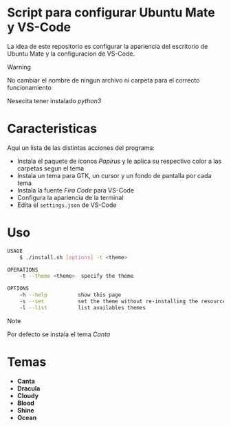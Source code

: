 # Script para configurar Ubuntu Mate y VS-Code

La idea de este repositorio es configurar la apariencia del escritorio de Ubuntu Mate y la configuracion de VS-Code.

> [!WARNING]
> No cambiar el nombre de ningun archivo ni carpeta para el correcto funcionamiento
>
> Nesecita tener instalado _python3_

# Caracteristicas

Aqui un lista de las distintas acciones del programa:
 * Instala el paquete de iconos _Papirus_ y le aplica su respectivo color a las carpetas segun el tema
 * Instala un tema para GTK, un cursor y un fondo de pantalla por cada tema
 * Instala la fuente _Fira Code_ para VS-Code
 * Configura la apariencia de la terminal
 * Edita el `settings.json` de VS-Code

# Uso


```bash
USAGE
    $ ./install.sh [options] -t <theme> 

OPERATIONS
    -t --theme <theme>  specify the theme

OPTIONS
    -h --help          show this page
    -s --set           set the theme without re-installing the resources
    -l --list          list availables themes 
```

> [!NOTE]
> Por defecto se instala el tema _Canta_
>

# Temas
 * __Canta__
 * __Dracula__
 * __Cloudy__
 * __Blood__
 * __Shine__
 * __Ocean__
